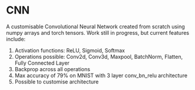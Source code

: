 # CNN
A customisable Convolutional Neural Network created from scratch using numpy arrays and torch tensors. Work still in progress, but current features include:
1) Activation functions: ReLU, Sigmoid, Softmax
2) Operations possible: Conv2d, Conv3d, Maxpool, BatchNorm, Flatten, Fully Connected Layer
3) Backprop across all operations
4) Max accuracy of 79% on MNIST with 3 layer conv_bn_relu architecture
5) Possible to customise architecture

